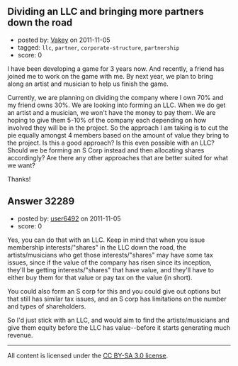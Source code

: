 ## Dividing an LLC and bringing more partners down the road

- posted by: [Vakey](https://stackexchange.com/users/-1/14254-vakey) on 2011-11-05
- tagged: `llc`, `partner`, `corporate-structure`, `partnership`
- score: 0

I have been developing a game for 3 years now. And recently, a friend has joined me to work on the game with me. By next year, we plan to bring along an artist and musician to help us finish the game.

Currently, we are planning on dividing the company where I own 70% and my friend owns 30%. We are looking into forming an LLC. When we do get an artist and a musician, we won't have the money to pay them. We are hoping to give them 5-10% of the company each depending on how involved they will be in the project. So the approach I am taking is to cut the pie equally amongst 4 members based on the amount of value they bring to the project. Is this a good approach? Is this even possible with an LLC? Should we be forming an S Corp instead and then allocating shares accordingly? Are there any other approaches that are better suited for what we want?

Thanks!


## Answer 32289

- posted by: [user6492](https://stackexchange.com/users/-1/6492-user6492) on 2011-11-05
- score: 0

Yes, you can do that with an LLC.  Keep in mind that when you issue membership interests/"shares" in the LLC down the road, the artists/musicians who get those interests/"shares" may have some tax issues, since if the value of the company has risen since its inception, they'll be getting interests/"shares" that have value, and they'll have to either buy them for that value or pay tax on the value (in short).

You could also form an S corp for this and you could give out options but that still has similar tax issues, and an S corp has limitations on the number and types of shareholders.

So I'd just stick with an LLC, and would aim to find the artists/musicians and give them equity before the LLC has value--before it starts generating much revenue.



---

All content is licensed under the [CC BY-SA 3.0 license](https://creativecommons.org/licenses/by-sa/3.0/).
